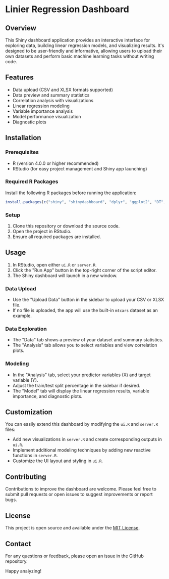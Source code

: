 # Linier Regression Dashboard

## Overview

This Shiny dashboard application provides an interactive interface for exploring data, building linear regression models, and visualizing results. It's designed to be user-friendly and informative, allowing users to upload their own datasets and perform basic machine learning tasks without writing code.

## Features

- Data upload (CSV and XLSX formats supported)
- Data preview and summary statistics
- Correlation analysis with visualizations
- Linear regression modeling
- Variable importance analysis
- Model performance visualization
- Diagnostic plots

## Installation

### Prerequisites

- R (version 4.0.0 or higher recommended)
- RStudio (for easy project management and Shiny app launching)

### Required R Packages

Install the following R packages before running the application:

```r
install.packages(c("shiny", "shinydashboard", "dplyr", "ggplot2", "DT", "plotly", "corrplot", "caret", "stargazer", "readxl", "shinycssloaders"))
```

### Setup

1. Clone this repository or download the source code.
2. Open the project in RStudio.
3. Ensure all required packages are installed.

## Usage

1. In RStudio, open either `ui.R` or `server.R`.
2. Click the "Run App" button in the top-right corner of the script editor.
3. The Shiny dashboard will launch in a new window.

### Data Upload

- Use the "Upload Data" button in the sidebar to upload your CSV or XLSX file.
- If no file is uploaded, the app will use the built-in `mtcars` dataset as an example.

### Data Exploration

- The "Data" tab shows a preview of your dataset and summary statistics.
- The "Analysis" tab allows you to select variables and view correlation plots.

### Modeling

- In the "Analysis" tab, select your predictor variables (X) and target variable (Y).
- Adjust the train/test split percentage in the sidebar if desired.
- The "Model" tab will display the linear regression results, variable importance, and diagnostic plots.

## Customization

You can easily extend this dashboard by modifying the `ui.R` and `server.R` files:

- Add new visualizations in `server.R` and create corresponding outputs in `ui.R`.
- Implement additional modeling techniques by adding new reactive functions in `server.R`.
- Customize the UI layout and styling in `ui.R`.

## Contributing

Contributions to improve the dashboard are welcome. Please feel free to submit pull requests or open issues to suggest improvements or report bugs.

## License

This project is open source and available under the [MIT License](LICENSE).

## Contact

For any questions or feedback, please open an issue in the GitHub repository.

Happy analyzing!
